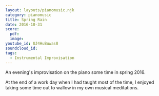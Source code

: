 ```yaml
---
layout: layouts/pianomusic.njk
category: pianomusic
title: Spring Rain
date: 2016-10-31
score:
  pdf:
  image:
youtube_id: UJ4HuBuwas8
soundcloud_id:
tags:
  - Instrumental Improvisation
---
```


An evening's improvisation on the piano some time in spring 2016.

At the end of a work day when I had taught most of the time, I enjoyed taking some time out to wallow in my own musical meditations.
